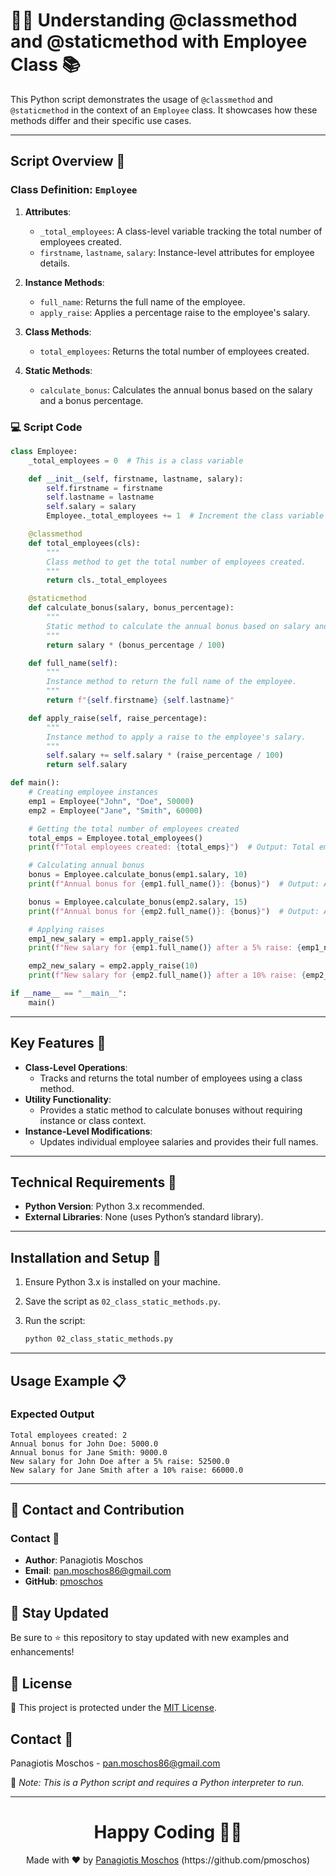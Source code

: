 # 🧑‍💼 Understanding @classmethod and @staticmethod with Employee Class 📚

This Python script demonstrates the usage of `@classmethod` and `@staticmethod` in the context of an `Employee` class. It showcases how these methods differ and their specific use cases.

---

## Script Overview 📘

### Class Definition: `Employee`

1. **Attributes**:
   - `_total_employees`: A class-level variable tracking the total number of employees created.
   - `firstname`, `lastname`, `salary`: Instance-level attributes for employee details.

2. **Instance Methods**:
   - `full_name`: Returns the full name of the employee.
   - `apply_raise`: Applies a percentage raise to the employee's salary.

3. **Class Methods**:
   - `total_employees`: Returns the total number of employees created.

4. **Static Methods**:
   - `calculate_bonus`: Calculates the annual bonus based on the salary and a bonus percentage.

### :computer: Script Code

```python
class Employee:
    _total_employees = 0  # This is a class variable

    def __init__(self, firstname, lastname, salary):
        self.firstname = firstname
        self.lastname = lastname
        self.salary = salary
        Employee._total_employees += 1  # Increment the class variable

    @classmethod
    def total_employees(cls):
        """
        Class method to get the total number of employees created.
        """
        return cls._total_employees

    @staticmethod
    def calculate_bonus(salary, bonus_percentage):
        """
        Static method to calculate the annual bonus based on salary and bonus percentage.
        """
        return salary * (bonus_percentage / 100)

    def full_name(self):
        """
        Instance method to return the full name of the employee.
        """
        return f"{self.firstname} {self.lastname}"

    def apply_raise(self, raise_percentage):
        """
        Instance method to apply a raise to the employee's salary.
        """
        self.salary += self.salary * (raise_percentage / 100)
        return self.salary

def main():
    # Creating employee instances
    emp1 = Employee("John", "Doe", 50000)
    emp2 = Employee("Jane", "Smith", 60000)

    # Getting the total number of employees created
    total_emps = Employee.total_employees()
    print(f"Total employees created: {total_emps}")  # Output: Total employees created: 2

    # Calculating annual bonus
    bonus = Employee.calculate_bonus(emp1.salary, 10)
    print(f"Annual bonus for {emp1.full_name()}: {bonus}")  # Output: Annual bonus for John Doe: 5000.0

    bonus = Employee.calculate_bonus(emp2.salary, 15)
    print(f"Annual bonus for {emp2.full_name()}: {bonus}")  # Output: Annual bonus for Jane Smith: 9000.0

    # Applying raises
    emp1_new_salary = emp1.apply_raise(5)
    print(f"New salary for {emp1.full_name()} after a 5% raise: {emp1_new_salary}")  # Output: New salary for John Doe after a 5% raise: 52500.0

    emp2_new_salary = emp2.apply_raise(10)
    print(f"New salary for {emp2.full_name()} after a 10% raise: {emp2_new_salary}")  # Output: New salary for Jane Smith after a 10% raise: 66000.0

if __name__ == "__main__":
    main()
```

---

## Key Features 🌟

- **Class-Level Operations**:
  - Tracks and returns the total number of employees using a class method.
- **Utility Functionality**:
  - Provides a static method to calculate bonuses without requiring instance or class context.
- **Instance-Level Modifications**:
  - Updates individual employee salaries and provides their full names.

---

## Technical Requirements 🔧

- **Python Version**: Python 3.x recommended.
- **External Libraries**: None (uses Python’s standard library).

---

## Installation and Setup 🚀

1. Ensure Python 3.x is installed on your machine.
2. Save the script as `02_class_static_methods.py`.
3. Run the script:

   ```bash
   python 02_class_static_methods.py
   ```

---

## Usage Example 📋

### Expected Output

```plaintext
Total employees created: 2
Annual bonus for John Doe: 5000.0
Annual bonus for Jane Smith: 9000.0
New salary for John Doe after a 5% raise: 52500.0
New salary for Jane Smith after a 10% raise: 66000.0
```

---

## 📲 Contact and Contribution

### Contact 📧
- **Author**: Panagiotis Moschos
- **Email**: pan.moschos86@gmail.com
- **GitHub**: [pmoschos](https://github.com/pmoschos)

## 📢 Stay Updated

Be sure to ⭐ this repository to stay updated with new examples and enhancements!

## 📄 License
🔐 This project is protected under the [MIT License](https://mit-license.org/).

## Contact 📧
Panagiotis Moschos - pan.moschos86@gmail.com

🔗 *Note: This is a Python script and requires a Python interpreter to run.*

---
<h1 align=center>Happy Coding 👨‍💻 </h1>

<p align="center">
  Made with ❤️ by 
  <a href="https://www.linkedin.com/in/panagiotis-moschos" target="_blank">
  Panagiotis Moschos</a> (https://github.com/pmoschos)
</p>

